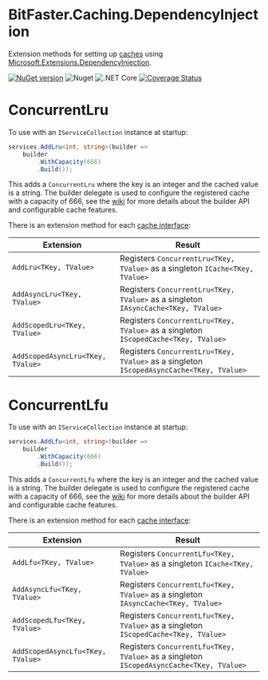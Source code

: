# BitFaster.Caching.DependencyInjection
Extension methods for setting up [caches](https://github.com/bitfaster/BitFaster.Caching/wiki/Caches) using [Microsoft.Extensions.DependencyInjection](https://www.nuget.org/packages/Microsoft.Extensions.DependencyInjection/).

[![NuGet version](https://badge.fury.io/nu/BitFaster.Caching.DependencyInjection.svg)](https://badge.fury.io/nu/BitFaster.Caching.DependencyInjection)
![Nuget](https://img.shields.io/nuget/dt/BitFaster.Caching.DependencyInjection)
![.NET Core](https://github.com/bitfaster/BitFaster.Caching.DependencyInjection/actions/workflows/gate.yml/badge.svg?main)
[![Coverage Status](https://coveralls.io/repos/github/bitfaster/BitFaster.Caching.DependencyInjection/badge.svg?branch=main)](https://coveralls.io/github/bitfaster/BitFaster.Caching.DependencyInjection?branch=main)

# ConcurrentLru

To use with an `IServiceCollection` instance at startup:

```cs
services.AddLru<int, string>(builder =>
    builder
        .WithCapacity(666)
        .Build());
```

This adds a `ConcurrentLru` where the key is an integer and the cached value is a string. The builder delegate is used to configure the registered cache with a capacity of 666, see the [wiki](https://github.com/bitfaster/BitFaster.Caching/wiki/ConcurrentLru-Quickstart#builder-api) for more details about the builder API and configurable cache features.

There is an extension method for each [cache interface](https://github.com/bitfaster/BitFaster.Caching/wiki/Caches):

| Extension | Result | 
|-----------|--------|
| `AddLru<TKey, TValue>` | Registers `ConcurrentLru<TKey, TValue>` as a singleton `ICache<TKey, TValue>` |
| `AddAsyncLru<TKey, TValue>` | Registers `ConcurrentLru<TKey, TValue>` as a singleton `IAsyncCache<TKey, TValue>` |
| `AddScopedLru<TKey, TValue>` | Registers `ConcurrentLru<TKey, TValue>` as a singleton `IScopedCache<TKey, TValue>` |
| `AddScopedAsyncLru<TKey, TValue>` | Registers `ConcurrentLru<TKey, TValue>` as a singleton `IScopedAsyncCache<TKey, TValue>` |


# ConcurrentLfu

To use with an `IServiceCollection` instance at startup:

```cs
services.AddLfu<int, string>(builder =>
    builder
        .WithCapacity(666)
        .Build());
```

This adds a `ConcurrentLfu` where the key is an integer and the cached value is a string. The builder delegate is used to configure the registered cache with a capacity of 666, see the [wiki](https://github.com/bitfaster/BitFaster.Caching/wiki/ConcurrentLfu-Quickstart#builder-api) for more details about the builder API and configurable cache features.

There is an extension method for each [cache interface](https://github.com/bitfaster/BitFaster.Caching/wiki/Caches):

| Extension | Result | 
|-----------|--------|
| `AddLfu<TKey, TValue>` | Registers `ConcurrentLfu<TKey, TValue>` as a singleton `ICache<TKey, TValue>` |
| `AddAsyncLfu<TKey, TValue>` | Registers `ConcurrentLfu<TKey, TValue>` as a singleton `IAsyncCache<TKey, TValue>` |
| `AddScopedLfu<TKey, TValue>` | Registers `ConcurrentLfu<TKey, TValue>` as a singleton `IScopedCache<TKey, TValue>` |
| `AddScopedAsyncLfu<TKey, TValue>` | Registers `ConcurrentLfu<TKey, TValue>` as a singleton `IScopedAsyncCache<TKey, TValue>` |
